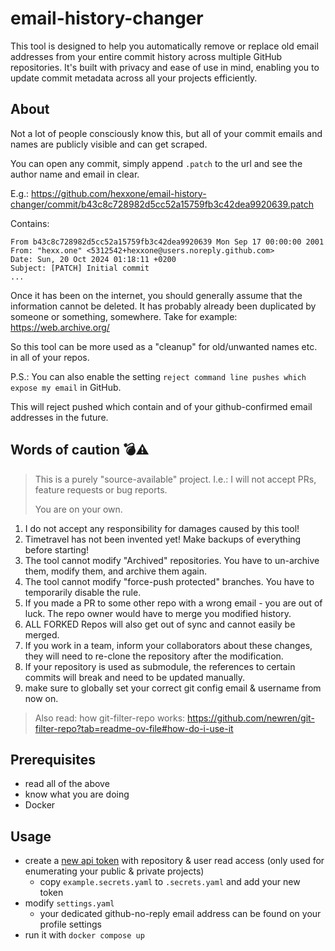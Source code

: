 ﻿# email-history-changer

This tool is designed to help you automatically remove or replace old email addresses from your entire commit history 
across multiple GitHub repositories.
It's built with privacy and ease of use in mind, enabling you to update commit metadata across all your projects efficiently.

## About

Not a lot of people consciously know this, but all of your commit emails and names are publicly visible and can get scraped.

You can open any commit, simply append `.patch` to the url and see the author name and email in clear.

E.g.: <https://github.com/hexxone/email-history-changer/commit/b43c8c728982d5cc52a15759fb3c42dea9920639.patch>

Contains:
```
From b43c8c728982d5cc52a15759fb3c42dea9920639 Mon Sep 17 00:00:00 2001
From: "hexx.one" <5312542+hexxone@users.noreply.github.com>
Date: Sun, 20 Oct 2024 01:18:11 +0200
Subject: [PATCH] Initial commit
...
```

Once it has been on the internet, you should generally assume that the information cannot be deleted.
It has probably already been duplicated by someone or something, somewhere.
Take for example: <https://web.archive.org/>

So this tool can be more used as a "cleanup" for old/unwanted names etc. in all of your repos.

P.S.: You can also enable the setting `reject command line pushes which expose my email` in GitHub.

This will reject pushed which contain and of your github-confirmed email addresses in the future.

## Words of caution 💣⚠

> This is a purely "source-available" project. I.e.: I will not accept PRs, feature requests or bug reports.
>
> You are on your own.

1. I do not accept any responsibility for damages caused by this tool!
2. Timetravel has not been invented yet! Make backups of everything before starting!
3. The tool cannot modify "Archived" repositories. You have to un-archive them, modify them, and archive them again.
4. The tool cannot modify "force-push protected" branches. You have to temporarily disable the rule.
5. If you made a PR to some other repo with a wrong email - you are out of luck. The repo owner would have to merge you modified history.
6. ALL FORKED Repos will also get out of sync and cannot easily be merged.
7. If you work in a team, inform your collaborators about these changes, they will need to re-clone the repository after the modification.
8. If your repository is used as submodule, the references to certain commits will break and need to be updated manually.
9. make sure to globally set your correct git config email & username from now on.

> Also read: how git-filter-repo works: <https://github.com/newren/git-filter-repo?tab=readme-ov-file#how-do-i-use-it>

## Prerequisites

- read all of the above
- know what you are doing
- Docker

## Usage

- create a [new api token](https://github.com/settings/tokens) with repository & user read access (only used for enumerating your public & private projects)
  - copy `example.secrets.yaml` to `.secrets.yaml` and add your new token
- modify `settings.yaml`
  - your dedicated github-no-reply email address can be found on your profile settings
- run it with `docker compose up`
